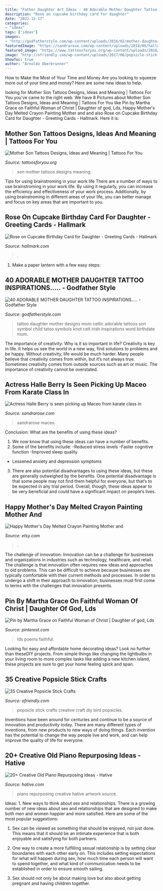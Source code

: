 ```yaml
---
title: "Father Daughter Art Ideas - 40 Adorable Mother Daughter Tattoo Inspirations....."
description: "Rose on cupcake birthday card for daughter"
date: "2022-12-17"
categories:
- "ideas"
tags: ["ideas"]
images:
- "http://godfatherstyle.com/wp-content/uploads/2016/02/mother-daughter-tattoo.jpg"
featuredImage: "https://sandrarose.com/wp-content/uploads/2018/09/halle-berry-and-maceo-768x1152.jpg"
featured_image: "https://www.tattoosforyou.org/wp-content/uploads/2016/05/Mother-Son-Tattoos-Designs.jpg"
image: "http://ofriendly.com/wp-content/uploads/2017/06/popsicle-stick-diy/6-popsicle-stick-craft-ideas-tutorials.jpg"
ShowToc: true
author: "Arnoldo Oberbrunner"
---
```



How to Make the Most of Your Time and Money
Are you looking to squeeze more out of your time and money? Here are some new ideas to help.

	

		
looking for Mother Son Tattoos Designs, Ideas and Meaning | Tattoos For You you've came to the right web. We have 8 Pictures about Mother Son Tattoos Designs, Ideas and Meaning | Tattoos For You like Pin by Martha Grace on Faithful Woman of Christ | Daughter of god, Lds, Happy Mother&#039;s Day Melted Crayon Painting Mother and and also Rose on Cupcake Birthday Card for Daughter - Greeting Cards - Hallmark. Here it is:
		
    
## Mother Son Tattoos Designs, Ideas And Meaning | Tattoos For You

<img loading=lazy src="https://www.tattoosforyou.org/wp-content/uploads/2016/05/Mother-Son-Tattoos-Designs.jpg" onerror="this.onerror=null;this.src='https://tse2.mm.bing.net/th?id=OIP.3BsPJxJ1GxIIw5NluGTAtAHaJ3&amp;pid=15.1';" alt="Mother Son Tattoos Designs, Ideas and Meaning | Tattoos For You">

_Source: tattoosforyou.org_

>son mother tattoos designs meaning. 

	

Tips for using brainstroming in your work life
There are a number of ways to use brainstroming in your work life. By using it regularly, you can increase the efficiency and effectiveness of your work process. Additionally, by using brainstroming in different areas of your life, you can better manage and focus on key areas that are important to you.

    
## Rose On Cupcake Birthday Card For Daughter - Greeting Cards - Hallmark

<img loading=lazy src="https://www.hallmark.com/dw/image/v2/AALB_PRD/on/demandware.static/-/Sites-hallmark-master/default/dw721669dc/images/finished-goods/Rose-on-Cupcake-Birthday-Card-for-Daughter-root-389LGE2004_PV.1.LGE2004.jpg_Source_Image.jpg" onerror="this.onerror=null;this.src='https://tse4.mm.bing.net/th?id=OIP.t-sU0N2LeHrrhrkSAXlMNgHaKz&amp;pid=15.1';" alt="Rose on Cupcake Birthday Card for Daughter - Greeting Cards - Hallmark">

_Source: hallmark.com_

>. 

	

1. Make a paper lantern with a few easy steps:

    
## 40 ADORABLE MOTHER DAUGHTER TATTOO INSPIRATIONS..... - Godfather Style

<img loading=lazy src="http://godfatherstyle.com/wp-content/uploads/2016/02/mother-daughter-tattoo.jpg" onerror="this.onerror=null;this.src='https://tse1.mm.bing.net/th?id=OIP.ai8PjVREAIcv_F3C6BNHUgHaJ3&amp;pid=15.1';" alt="40 ADORABLE MOTHER DAUGHTER TATTOO INSPIRATIONS..... - Godfather Style">

_Source: godfatherstyle.com_

>tattoo daughter mother designs mom celtic adorable tattoos son symbol child tatoo symbols knot celt irish inspirations word birthdate mum. 

	

The importance of creativity: Why is it so important in life?
Creativity is key in life. It helps us see the world in a new way, find solutions to problems and be happy. Without creativity, life would be much harder. Many people believe that creativity comes from within, but it’s not always true. Sometimes creativity comes from outside sources such as art or music. The importance of creativity cannot be overstated.

    
## Actress Halle Berry Is Seen Picking Up Maceo From Karate Class In

<img loading=lazy src="https://sandrarose.com/wp-content/uploads/2018/09/halle-berry-and-maceo-768x1152.jpg" onerror="this.onerror=null;this.src='https://tse2.mm.bing.net/th?id=OIP.-XYZB3Dl0NI2Zu3qgjgIzQHaLH&amp;pid=15.1';" alt="Actress Halle Berry is seen picking up Maceo from karate class in">

_Source: sandrarose.com_

>sandrarose maceo. 

	

Conclusion: What are the benefits of using these ideas?
1. We now know that using these ideas can have a number of benefits.
2. Some of the benefits include: 
-Reduced stress levels 
-Faster cognitive function 
-Improved sleep quality 
- Lessened anxiety and depression symptoms 
3. There are also potential disadvantages to using these ideas, but these are generally outweighed by the benefits. One potential disadvantage is that some people may not find them helpful for everyone, but that’s to be expected in any trial period. Overall, though, these ideas appear to be very beneficial and could have a significant impact on people’s lives.

    
## Happy Mother&#039;s Day Melted Crayon Painting Mother And

<img loading=lazy src="https://img0.etsystatic.com/009/0/5988918/il_570xN.442784368_nsks.jpg" onerror="this.onerror=null;this.src='https://tse1.mm.bing.net/th?id=OIP.F78eAoaY7OST5Rttxpne9QHaJ4&amp;pid=15.1';" alt="Happy Mother&#039;s Day Melted Crayon Painting Mother and">

_Source: etsy.com_

>. 

	

The challenge of innovation:
Innovation can be a challenge for businesses and organizations in industries such as technology, healthcare, and retail. The challenge is that innovation often requires new ideas and approaches to old problems. This can be difficult to achieve because businesses are typically comfortable with their current methods and processes. In order to undergo a shift in their approach to innovation, businesses must first come to terms with the challenges that innovation presents.

    
## Pin By Martha Grace On Faithful Woman Of Christ | Daughter Of God, Lds

<img loading=lazy src="https://i.pinimg.com/736x/41/0d/01/410d0142326bedd8a46679e61d06141a--father-quotes-lds-quotes.jpg" onerror="this.onerror=null;this.src='https://tse2.mm.bing.net/th?id=OIP.NijU0x1RZpxsXJEE4xCJPgHaKY&amp;pid=15.1';" alt="Pin by Martha Grace on Faithful Woman of Christ | Daughter of god, Lds">

_Source: pinterest.com_

>lds poems faithful. 

	

Looking for easy and affordable home decorating ideas? Look no further than theseDIY projects. From simple things like changing the lightbulbs in your living room to more complex tasks like adding a new kitchen island, these projects are sure to get your home feeling spick and span.

    
## 35 Creative Popsicle Stick Crafts

<img loading=lazy src="http://ofriendly.com/wp-content/uploads/2017/06/popsicle-stick-diy/6-popsicle-stick-craft-ideas-tutorials.jpg" onerror="this.onerror=null;this.src='https://tse3.mm.bing.net/th?id=OIP.rT1m4y6h05PZHyKwe8tA2QHaKG&amp;pid=15.1';" alt="35 Creative Popsicle Stick Crafts">

_Source: ofriendly.com_

>popsicle stick crafts creative craft diy bird popsicles. 

	

Inventions have been around for centuries and continue to be a source of innovation and productivity today. There are many different types of inventions, from new products to new ways of doing things. Each invention has the potential to change the way people live and work, and can help improve the quality of life for everyone.

    
## 20+ Creative Old Piano Repurposing Ideas - Hative

<img loading=lazy src="https://hative.com/wp-content/uploads/2015/03/piano-repurposing-ideas/11-creative-old-piano-repurposing-ideas.jpg" onerror="this.onerror=null;this.src='https://tse4.mm.bing.net/th?id=OIP.mAqNnoQlo4OU2jQxl7SVZwHaJ4&amp;pid=15.1';" alt="20+ Creative Old Piano Repurposing Ideas - Hative">

_Source: hative.com_

>piano repurposing creative hative artwork source. 

	

Ideas: 1. New ways to think about sex and relationships.
There is a growing number of new ideas about sex and relationships that are designed to make both men and women happier and more satisfied. Here are some of the most popular suggestions:
1. Sex can be viewed as something that should be enjoyed, not just done. This means that it should be an intimate experience that is both enjoyable and satisfying for both partners.

2. One way to create a more fulfilling sexual relationship is by setting clear boundaries with each other early on. This includes setting expectations for what will happen during sex, how much time each person will want to spend together, and what kind of communication needs to be established in order to ensure smooth sailing.

3. Sex should not only be about making love but also about getting pregnant and having children together.


